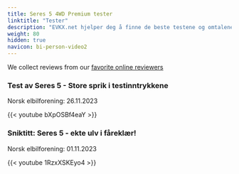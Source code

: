 ```yaml
---
title: Seres 5 4WD Premium tester
linktitle: "Tester"
description: "EVKX.net hjelper deg å finne de beste testene og omtalene av denne modellen. "
weight: 80
hidden: true
navicon: bi-person-video2
---
```

We collect reviews from our [favorite online reviewers](/guides/evreviewers/)

<div class="container text-center shadow p-2 pe-4 mb-5 bg-body-tertiary rounded border">
<h3>Test av Seres 5 - Store sprik i testinntrykkene</h3>
<p>Norsk elbilforening: 26.11.2023</p>

{{< youtube bXpOSBf4eaY >}}

</div>
<div class="container text-center shadow p-2 pe-4 mb-5 bg-body-tertiary rounded border">
<h3>Sniktitt: Seres 5 - ekte ulv i fåreklær!</h3>
<p>Norsk elbilforening: 01.11.2023</p>

{{< youtube 1RzxXSKEyo4 >}}

</div>
